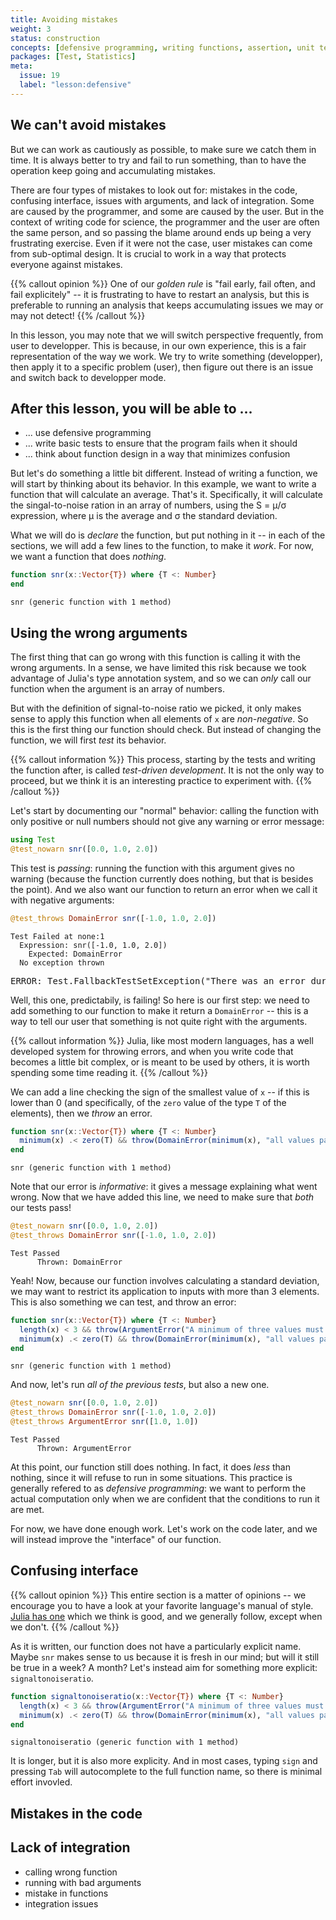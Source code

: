 ```yaml
---
title: Avoiding mistakes
weight: 3
status: construction
concepts: [defensive programming, writing functions, assertion, unit testing]
packages: [Test, Statistics]
meta:
  issue: 19
  label: "lesson:defensive"
---
```


## We can't avoid mistakes

But we can work as cautiously as possible, to make sure we catch them in time.
It is always better to try and fail to run something, than to have the operation
keep going and accumulating mistakes.

There are four types of mistakes to look out for: mistakes in the code,
confusing interface, issues with arguments, and lack of integration. Some are
caused by the programmer, and some are caused by the user. But in the context of
writing code for science, the programmer and the user are often the same person,
and so passing the blame around ends up being a very frustrating exercise. Even
if it were not the case, user mistakes can come from sub-optimal design. It is
crucial to work in a way that protects everyone against mistakes.

{{% callout opinion %}}
One of our *golden rule* is "fail early, fail often, and fail explicitely" -- it
is frustrating to have to restart an analysis, but this is preferable to running
an analysis that keeps accumulating issues we may or may not detect!
{{% /callout %}}

In this lesson, you may note that we will switch perspective frequently, from
user to developper. This is because, in our own experience, this is a fair
representation of the way we work. We try to write something (developper), then
apply it to a specific problem (user), then figure out there is an issue and
switch back to developper mode.

## After this lesson, you will be able to ...

- ... use defensive programming
- ... write basic tests to ensure that the program fails when it should
- ... think about function design in a way that minimizes confusion

But let's do something a little bit different. Instead of writing a function, we
will start by thinking about its behavior. In this example, we want to write a
function that will calculate an average. That's it. Specifically, it will
calculate the singal-to-noise ration in an array of numbers, using the S = μ/σ
expression, where μ is the average and σ the standard deviation.

What we will do is *declare* the function, but put nothing in it -- in each of
the sections, we will add a few lines to the function, to make it *work*. For
now, we want a function that does *nothing*.

````julia
function snr(x::Vector{T}) where {T <: Number}
end
````


````
snr (generic function with 1 method)
````





## Using the wrong arguments

The first thing that can go wrong with this function is calling it with the
wrong arguments. In a sense, we have limited this risk because we took advantage
of Julia's type annotation system, and so we can *only* call our function when
the argument is an array of numbers.

But with the definition of signal-to-noise ratio we picked, it only makes sense
to apply this function when all elements of `x` are *non-negative*. So this is
the first thing our function should check. But instead of changing the function,
we will first *test* its behavior.

{{% callout information %}}
This process, starting by the tests and writing the function after, is called
*test-driven development*. It is not the only way to proceed, but we think it is
an interesting practice to experiment with.
{{% /callout %}}

Let's start by documenting our "normal" behavior: calling the function with only
positive or null numbers should not give any warning or error message:

````julia
using Test
@test_nowarn snr([0.0, 1.0, 2.0])
````





This test is *passing*: running the function with this argument gives no warning
(because the function currently does nothing, but that is besides the point).
And we also want our function to return an error when we call it with negative
arguments:

````julia
@test_throws DomainError snr([-1.0, 1.0, 2.0])
````


````
Test Failed at none:1
  Expression: snr([-1.0, 1.0, 2.0])
    Expected: DomainError
  No exception thrown
````


<pre class="julia-error">
ERROR: Test.FallbackTestSetException&#40;&quot;There was an error during testing&quot;&#41;
</pre>




Well, this one, predictabily, is failing! So here is our first step: we need to
add something to our function to make it return a `DomainError` -- this is a
way to tell our user that something is not quite right with the arguments.

{{% callout information %}}
Julia, like most modern languages, has a well developed system for throwing
errors, and when you write code that becomes a little bit complex, or is meant
to be used by others, it is worth spending some time reading it.
{{% /callout %}}

We can add a line checking the sign of the smallest value of `x` -- if this is
lower than 0 (and specifically, of the `zero` value of the type `T` of the
elements), then we *throw* an error.

````julia
function snr(x::Vector{T}) where {T <: Number}
  minimum(x) .< zero(T) && throw(DomainError(minimum(x), "all values passed must be positive or null."))
end
````


````
snr (generic function with 1 method)
````





Note that our error is *informative*: it gives a message explaining what went
wrong. Now that we have added this line, we need to make sure that *both* our
tests pass!

````julia
@test_nowarn snr([0.0, 1.0, 2.0])
@test_throws DomainError snr([-1.0, 1.0, 2.0])
````


````
Test Passed
      Thrown: DomainError
````





Yeah! Now, because our function involves calculating a standard deviation, we
may want to restrict its application to inputs with more than 3 elements. This
is also something we can test, and throw an error:

````julia
function snr(x::Vector{T}) where {T <: Number}
  length(x) < 3 && throw(ArgumentError("A minimum of three values must be provided."))
  minimum(x) .< zero(T) && throw(DomainError(minimum(x), "all values passed must be positive or null."))
end
````


````
snr (generic function with 1 method)
````





And now, let's run *all of the previous tests*, but also a new one.

````julia
@test_nowarn snr([0.0, 1.0, 2.0])
@test_throws DomainError snr([-1.0, 1.0, 2.0])
@test_throws ArgumentError snr([1.0, 1.0])
````


````
Test Passed
      Thrown: ArgumentError
````





At this point, our function still does nothing. In fact, it does *less* than
nothing, since it will refuse to run in some situations. This practice is
generally refered to as *defensive programming*: we want to perform the actual
computation only when we are confident that the conditions to run it are met.

For now, we have done enough work. Let's work on the code later, and we will
instead improve the "interface" of our function.

## Confusing interface

{{% callout opinion %}}
This entire section is a matter of opinions -- we encourage you to have a look
at your favorite language's manual of style. [Julia has
one](https://docs.julialang.org/en/v1/manual/style-guide/index.html) which we
think is good, and we generally follow, except when we don't.
{{% /callout %}}

As it is written, our function does not have a particularly explicit name. Maybe
`snr` makes sense to us because it is fresh in our mind; but will it still be
true in a week? A month? Let's instead aim for something more explicit:
`signaltonoiseratio`.

````julia
function signaltonoiseratio(x::Vector{T}) where {T <: Number}
  length(x) < 3 && throw(ArgumentError("A minimum of three values must be provided."))
  minimum(x) .< zero(T) && throw(DomainError(minimum(x), "all values passed must be positive or null."))
end
````


````
signaltonoiseratio (generic function with 1 method)
````





It is longer, but it is also more explicity. And in most cases, typing `sign`
and pressing `Tab` will autocomplete to the full function name, so there is
minimal effort invovled.

## Mistakes in the code


## Lack of integration

- calling wrong function
- running with bad arguments
- mistake in functions
- integration issues

